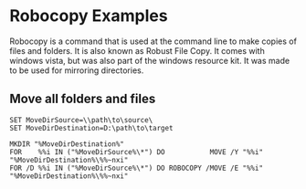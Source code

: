 # Robocopy Examples

Robocopy is a command that is used at the command line to make copies of files and folders. It is also known as Robust File Copy. It comes with windows vista, but was also part of the windows resource kit. It was made to be used for mirroring directories.

## Move all folders and files
```
SET MoveDirSource=\\path\to\source\
SET MoveDirDestination=D:\path\to\target

MKDIR "%MoveDirDestination%"
FOR    %%i IN ("%MoveDirSource%\*") DO           MOVE /Y "%%i" "%MoveDirDestination%\%%~nxi"
FOR /D %%i IN ("%MoveDirSource%\*") DO ROBOCOPY /MOVE /E "%%i" "%MoveDirDestination%\%%~nxi"
```
